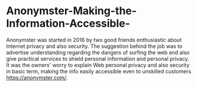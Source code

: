 # Anonymster-Making-the-Information-Accessible-
Anonymster was started in 2016 by two good friends enthusiastic about Internet privacy and also security. The suggestion behind the job was to advertise understanding regarding the dangers of surfing the web and also give practical services to shield personal information and personal privacy. It was the owners' worry to explain Web personal privacy and also security in basic term, making the info easily accessible even to unskilled customers https://anonymster.com/.
